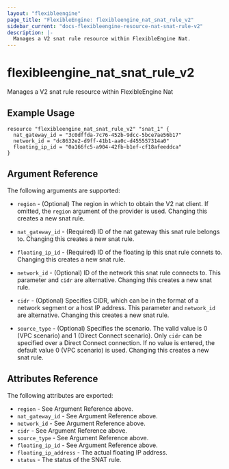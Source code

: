 ```yaml
---
layout: "flexibleengine"
page_title: "FlexibleEngine: flexibleengine_nat_snat_rule_v2"
sidebar_current: "docs-flexibleengine-resource-nat-snat-rule-v2"
description: |-
  Manages a V2 snat rule resource within FlexibleEngine Nat.
---
```


# flexibleengine\_nat\_snat\_rule_v2

Manages a V2 snat rule resource within FlexibleEngine Nat

## Example Usage

```hcl
resource "flexibleengine_nat_snat_rule_v2" "snat_1" {
  nat_gateway_id = "3c0dffda-7c76-452b-9dcc-5bce7ae56b17"
  network_id = "dc8632e2-d9ff-41b1-aa0c-d455557314a0"
  floating_ip_id = "0a166fc5-a904-42fb-b1ef-cf18afeeddca"
}
```

## Argument Reference

The following arguments are supported:

* `region` - (Optional) The region in which to obtain the V2 nat client.
    If omitted, the `region` argument of the provider is used. Changing this
    creates a new snat rule.

* `nat_gateway_id` - (Required) ID of the nat gateway this snat rule belongs to.
    Changing this creates a new snat rule.

* `floating_ip_id` - (Required) ID of the floating ip this snat rule connets to.
    Changing this creates a new snat rule.

* `network_id` - (Optional) ID of the network this snat rule connects to.
    This parameter and `cidr` are alternative. Changing this creates a new snat rule.

* `cidr` - (Optional) Specifies CIDR, which can be in the format of a network segment or a host IP address.
    This parameter and `network_id` are alternative. Changing this creates a new snat rule.

* `source_type` - (Optional) Specifies the scenario. The valid value is 0 (VPC scenario) and 1 (Direct Connect scenario).
    Only `cidr` can be specified over a Direct Connect connection.
    If no value is entered, the default value 0 (VPC scenario) is used.
    Changing this creates a new snat rule.

## Attributes Reference

The following attributes are exported:

* `region` - See Argument Reference above.
* `nat_gateway_id` - See Argument Reference above.
* `network_id` - See Argument Reference above.
* `cidr` - See Argument Reference above.
* `source_type` - See Argument Reference above.
* `floating_ip_id` - See Argument Reference above.
* `floating_ip_address` - The actual floating IP address.
* `status` -  The status of the SNAT rule.
